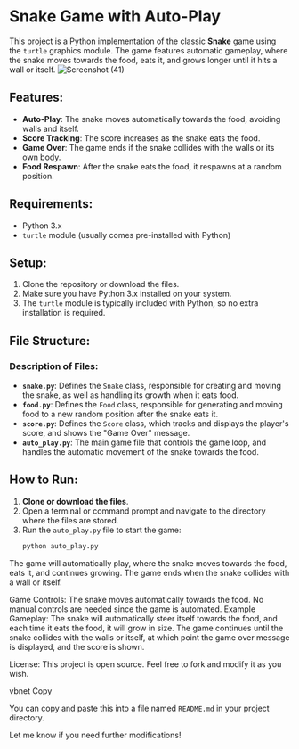 # Snake Game with Auto-Play

This project is a Python implementation of the classic **Snake** game using the `turtle` graphics module. The game features automatic gameplay, where the snake moves towards the food, eats it, and grows longer until it hits a wall or itself.
![Screenshot (41)](https://github.com/user-attachments/assets/5cb3fdde-b41d-4457-844c-78c86f7f5a2c)

## Features:
- **Auto-Play**: The snake moves automatically towards the food, avoiding walls and itself.
- **Score Tracking**: The score increases as the snake eats the food.
- **Game Over**: The game ends if the snake collides with the walls or its own body.
- **Food Respawn**: After the snake eats the food, it respawns at a random position.

## Requirements:
- Python 3.x
- `turtle` module (usually comes pre-installed with Python)

## Setup:
1. Clone the repository or download the files.
2. Make sure you have Python 3.x installed on your system.
3. The `turtle` module is typically included with Python, so no extra installation is required.

## File Structure:

### Description of Files:
- **`snake.py`**: Defines the `Snake` class, responsible for creating and moving the snake, as well as handling its growth when it eats food.
- **`food.py`**: Defines the `Food` class, responsible for generating and moving food to a new random position after the snake eats it.
- **`score.py`**: Defines the `Score` class, which tracks and displays the player's score, and shows the "Game Over" message.
- **`auto_play.py`**: The main game file that controls the game loop, and handles the automatic movement of the snake towards the food.

## How to Run:
1. **Clone or download the files**.
2. Open a terminal or command prompt and navigate to the directory where the files are stored.
3. Run the `auto_play.py` file to start the game:
   ```bash
   python auto_play.py
The game will automatically play, where the snake moves towards the food, eats it, and continues growing. The game ends when the snake collides with a wall or itself.

Game Controls:
The snake moves automatically towards the food.
No manual controls are needed since the game is automated.
Example Gameplay:
The snake will automatically steer itself towards the food, and each time it eats the food, it will grow in size. The game continues until the snake collides with the walls or itself, at which point the game over message is displayed, and the score is shown.

License:
This project is open source. Feel free to fork and modify it as you wish.

vbnet
Copy

You can copy and paste this into a file named `README.md` in your project directory.

Let me know if you need further modifications!


